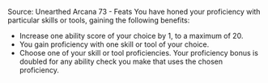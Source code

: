 Source: Unearthed Arcana 73 - Feats
You have honed your proficiency with particular skills or tools, gaining the following benefits:
* Increase one ability score of your choice by 1, to a maximum of 20.
* You gain proficiency with one skill or tool of your choice.
* Choose one of your skill or tool proficiencies. Your proficiency bonus is doubled for any ability check you make that uses the chosen proficiency.
